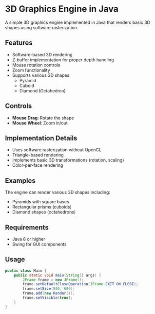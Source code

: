 # 3D Graphics Engine in Java

A simple 3D graphics engine implemented in Java that renders basic 3D shapes using software rasterization.

## Features

- Software-based 3D rendering
- Z-buffer implementation for proper depth handling
- Mouse rotation controls
- Zoom functionality
- Supports various 3D shapes:
  - Pyramid
  - Cuboid
  - Diamond (Octahedron)

## Controls

- **Mouse Drag**: Rotate the shape
- **Mouse Wheel**: Zoom in/out

## Implementation Details

- Uses software rasterization without OpenGL
- Triangle-based rendering
- Implements basic 3D transformations (rotation, scaling)
- Color-per-face rendering

## Examples

The engine can render various 3D shapes including:
- Pyramids with square bases
- Rectangular prisms (cuboids)
- Diamond shapes (octahedrons)

## Requirements

- Java 8 or higher
- Swing for GUI components

## Usage

```java
public class Main {
    public static void main(String[] args) {
        JFrame frame = new JFrame();
        frame.setDefaultCloseOperation(JFrame.EXIT_ON_CLOSE);
        frame.setSize(800, 600);
        frame.add(new Render());
        frame.setVisible(true);
    }
}
```
